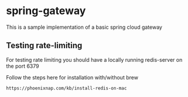 # spring-gateway

This is a sample implementation of a basic spring cloud gateway

## Testing rate-limiting

For testing rate limiting you should have a locally running redis-server on the port 6379

Follow the steps here for installation with/without brew

`https://phoenixnap.com/kb/install-redis-on-mac`
